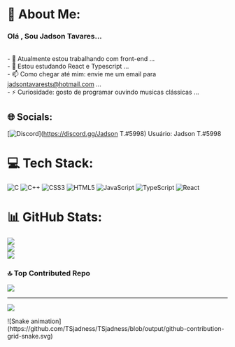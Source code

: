 # 💫 About Me:
### Olá , Sou Jadson Tavares...<br>
<br>- 🔭 Atualmente estou trabalhando com front-end ...
<br>- 🌱 Estou estudando React e Typescript ...
<br>- 📫 Como chegar até mim: envie me um email para jadsontavarests@hotmail.com ...
<br>- ⚡ Curiosidade: gosto de programar ouvindo musicas clássicas ...


## 🌐 Socials:
[![Discord](https://img.shields.io/badge/Discord-%237289DA.svg?logo=discord&logoColor=white)](https://discord.gg/Jadson T.#5998) 
Usuário: Jadson T.#5998

# 💻 Tech Stack:
![C](https://img.shields.io/badge/c-%2300599C.svg?style=for-the-badge&logo=c&logoColor=white) ![C++](https://img.shields.io/badge/c++-%2300599C.svg?style=for-the-badge&logo=c%2B%2B&logoColor=white) ![CSS3](https://img.shields.io/badge/css3-%231572B6.svg?style=for-the-badge&logo=css3&logoColor=white) ![HTML5](https://img.shields.io/badge/html5-%23E34F26.svg?style=for-the-badge&logo=html5&logoColor=white) ![JavaScript](https://img.shields.io/badge/javascript-%23323330.svg?style=for-the-badge&logo=javascript&logoColor=%23F7DF1E) ![TypeScript](https://img.shields.io/badge/typescript-%23007ACC.svg?style=for-the-badge&logo=typescript&logoColor=white) ![React](https://img.shields.io/badge/react-%2320232a.svg?style=for-the-badge&logo=react&logoColor=%2361DAFB)
# 📊 GitHub Stats:
![](https://github-readme-stats.vercel.app/api?username=TSjadness&theme=vision-friendly-dark&hide_border=true&include_all_commits=false&count_private=false)<br/>
![](https://github-readme-streak-stats.herokuapp.com/?user=TSjadness&theme=vision-friendly-dark&hide_border=true)<br/>
![](https://github-readme-stats.vercel.app/api/top-langs/?username=TSjadness&theme=vision-friendly-dark&hide_border=true&include_all_commits=false&count_private=false&layout=compact)

<!--
### ✍️ Random Dev Quote
![](https://quotes-github-readme.vercel.app/api?type=horizontal&theme=dark)
-->

### 🔝 Top Contributed Repo
![](https://github-contributor-stats.vercel.app/api?username=TSjadness&limit=5&theme=dark&combine_all_yearly_contributions=true)

---
[![](https://visitcount.itsvg.in/api?id=TSjadness&icon=5&color=2)](https://visitcount.itsvg.in)

<div>
  ![Snake animation](https://github.com/TSjadness/TSjadness/blob/output/github-contribution-grid-snake.svg)
</div>

<!-- Proudly created with GPRM ( https://gprm.itsvg.in ) -->
